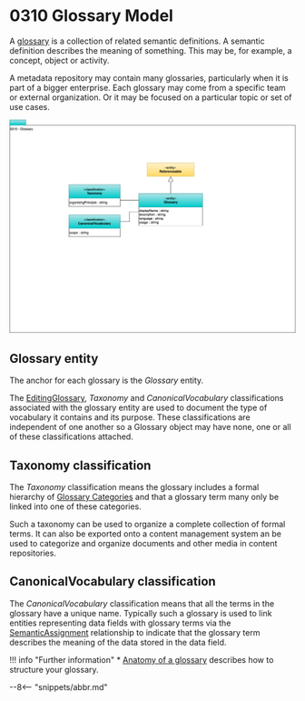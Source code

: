 <!-- SPDX-License-Identifier: CC-BY-4.0 -->
<!-- Copyright Contributors to the ODPi Egeria project. -->

# 0310 Glossary Model

A [glossary](/practices/common-data-definitions/anatomy-of-a-glossary) is a collection of related semantic definitions. A semantic definition describes the meaning of something.  This may be, for example, a concept, object or activity.

A metadata repository may contain many glossaries, particularly when it is part of a bigger enterprise.  Each glossary may come from a specific team or external organization. Or it may be focused on a particular topic or set of use cases.

![UML](0310-Glossary.svg)

## Glossary entity

The anchor for each glossary is the *Glossary* entity. 

The [EditingGlossary](/types/3/0385-Controlled-Glossary-Development), *Taxonomy* and *CanonicalVocabulary* classifications associated with the glossary entity are used to document the type of vocabulary it contains and its purpose.
These classifications are independent of one another so a Glossary object may have none, one or all of these classifications attached.

## Taxonomy classification

The *Taxonomy* classification means the glossary includes a formal hierarchy of [Glossary Categories](/types/3/0320-Category-Hierarchy) and that a glossary term many only be linked into one of these categories. 

Such a taxonomy can be used to organize a complete collection of formal terms.  It can also be exported onto 
a content management system an be used to categorize and organize documents and other media in content repositories.

## CanonicalVocabulary classification

The *CanonicalVocabulary* classification means that all the terms in the glossary have a unique name. Typically such a glossary is used to link entities representing data fields with glossary terms via the [SemanticAssignment](/types/3/0370-Semantic-Assignment) relationship to indicate that the glossary term describes the meaning of the data stored in the data field.

!!! info "Further information"
    * [Anatomy of a glossary](/practices/common-data-definitions/anatomy-of-a-glossary) describes how to structure your glossary.

--8<-- "snippets/abbr.md"
